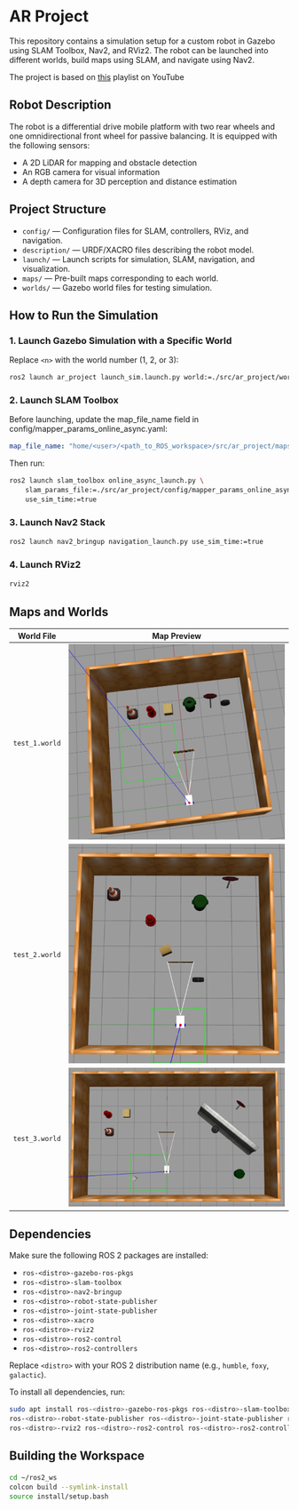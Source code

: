 # AR Project

This repository contains a simulation setup for a custom robot in Gazebo using SLAM Toolbox, Nav2, and RViz2. The robot can be launched into different worlds, build maps using SLAM, and navigate using Nav2.

The project is based on [this](https://www.youtube.com/playlist?list=PLunhqkrRNRhYAffV8JDiFOatQXuU-NnxT) playlist on YouTube

## Robot Description

The robot is a differential drive mobile platform with two rear wheels and one omnidirectional front wheel for passive balancing. It is equipped with the following sensors:

- A 2D LiDAR for mapping and obstacle detection
- An RGB camera for visual information
- A depth camera for 3D perception and distance estimation

## Project Structure

- `config/` — Configuration files for SLAM, controllers, RViz, and navigation.
- `description/` — URDF/XACRO files describing the robot model.
- `launch/` — Launch scripts for simulation, SLAM, navigation, and visualization.
- `maps/` — Pre-built maps corresponding to each world.
- `worlds/` — Gazebo world files for testing simulation.

## How to Run the Simulation

### 1. Launch Gazebo Simulation with a Specific World
Replace `<n>` with the world number (1, 2, or 3):
```bash
ros2 launch ar_project launch_sim.launch.py world:=./src/ar_project/worlds/test_<n>.world
```

### 2. Launch SLAM Toolbox

Before launching, update the map_file_name field in config/mapper_params_online_async.yaml:

```yaml
map_file_name: "home/<user>/<path_to_ROS_workspace>/src/ar_project/maps/test_map_<n>/test_world_<n>_map_serial"
```

Then run:

```bash
ros2 launch slam_toolbox online_async_launch.py \
    slam_params_file:=./src/ar_project/config/mapper_params_online_async.yaml \
    use_sim_time:=true

```

### 3. Launch Nav2 Stack

```bash
ros2 launch nav2_bringup navigation_launch.py use_sim_time:=true
```

### 4. Launch RViz2

```bash
rviz2
```

## Maps and Worlds

| World File     | Map Preview                          |
|----------------|---------------------------------------|
| `test_1.world` | ![test_1](./images/test_1_preview.png) |
| `test_2.world` | ![test_2](./images/test_2_preview.png) |
| `test_3.world` | ![test_3](./images/test_3_preview.png) |

## Dependencies

Make sure the following ROS 2 packages are installed:

- `ros-<distro>-gazebo-ros-pkgs`
- `ros-<distro>-slam-toolbox`
- `ros-<distro>-nav2-bringup`
- `ros-<distro>-robot-state-publisher`
- `ros-<distro>-joint-state-publisher`
- `ros-<distro>-xacro`
- `ros-<distro>-rviz2`
- `ros-<distro>-ros2-control`
- `ros-<distro>-ros2-controllers`

Replace `<distro>` with your ROS 2 distribution name (e.g., `humble`, `foxy`, `galactic`).

To install all dependencies, run:

```bash
sudo apt install ros-<distro>-gazebo-ros-pkgs ros-<distro>-slam-toolbox ros-<distro>-nav2-bringup \
ros-<distro>-robot-state-publisher ros-<distro>-joint-state-publisher ros-<distro>-xacro \
ros-<distro>-rviz2 ros-<distro>-ros2-control ros-<distro>-ros2-controllers
```

## Building the Workspace

```bash
cd ~/ros2_ws
colcon build --symlink-install
source install/setup.bash
```
